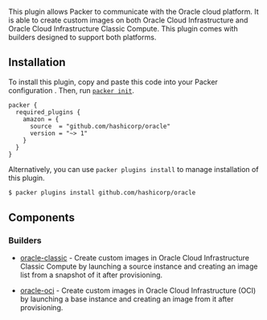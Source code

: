 This plugin allows Packer to communicate with the Oracle cloud platform.
It is able to create custom images on both Oracle Cloud Infrastructure and
Oracle Cloud Infrastructure Classic Compute. This plugin comes with builders
designed to support both platforms.

## Installation

To install this plugin, copy and paste this code into your Packer configuration .
Then, run [`packer init`](https://www.packer.io/docs/commands/init).

```hcl
packer {
  required_plugins {
    amazon = {
      source  = "github.com/hashicorp/oracle"
      version = "~> 1"
    }
  }
}
```

Alternatively, you can use `packer plugins install` to manage installation of this plugin.

```sh
$ packer plugins install github.com/hashicorp/oracle
```

## Components

### Builders

- [oracle-classic](./builders/classic.mdx) - Create custom images in Oracle Cloud Infrastructure
    Classic Compute by launching a source instance and creating an image list
    from a snapshot of it after provisioning.

- [oracle-oci](./builders/oci.mdx) - Create custom images in Oracle Cloud Infrastructure (OCI) by
    launching a base instance and creating an image from it after provisioning.

